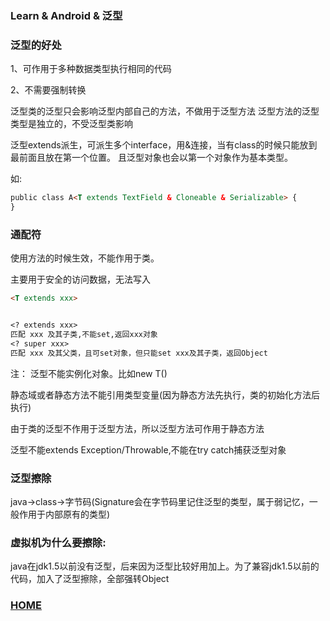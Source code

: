 ### Learn & Android & 泛型

### 泛型的好处

1、可作用于多种数据类型执行相同的代码

2、不需要强制转换

泛型类的泛型只会影响泛型内部自己的方法，不做用于泛型方法
泛型方法的泛型类型是独立的，不受泛型类影响

泛型extends派生，可派生多个interface，用&连接，当有class的时候只能放到最前面且放在第一个位置。
且泛型对象也会以第一个对象作为基本类型。

如:
```markdown
public class A<T extends TextField & Cloneable & Serializable> {
}
```

### 通配符

使用方法的时候生效，不能作用于类。

主要用于安全的访问数据，无法写入
```markdown
<T extends xxx>


<? extends xxx>
匹配 xxx 及其子类,不能set,返回xxx对象
<? super xxx>
匹配 xxx 及其父类，且可set对象，但只能set xxx及其子类，返回Object
```

注：
泛型不能实例化对象。比如new T()

静态域或者静态方法不能引用类型变量(因为静态方法先执行，类的初始化方法后执行)

由于类的泛型不作用于泛型方法，所以泛型方法可作用于静态方法

泛型不能extends Exception/Throwable,不能在try catch捕获泛型对象

###  泛型擦除

java->class->字节码(Signature会在字节码里记住泛型的类型，属于弱记忆，一般作用于内部原有的类型)

###  虚拟机为什么要擦除:

java在jdk1.5以前没有泛型，后来因为泛型比较好用加上。为了兼容jdk1.5以前的代码，加入了泛型擦除，全部强转Object


### [HOME](https://daixuenan.github.io/)